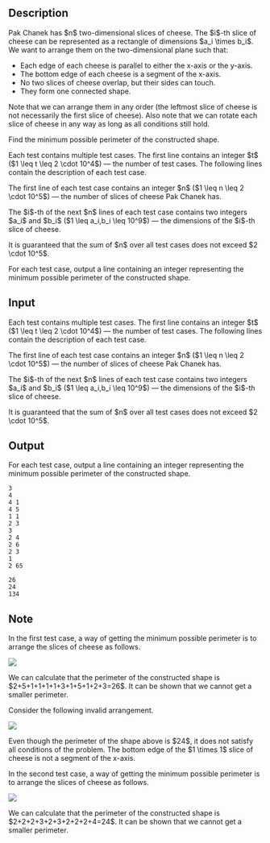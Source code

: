 ## Description

<div><p>Pak Chanek has $n$ two-dimensional slices of cheese. The $i$-th slice of cheese can be represented as a rectangle of dimensions $a_i \times b_i$. We want to arrange them on the two-dimensional plane such that:</p><ul> <li> Each edge of each cheese is parallel to either the x-axis or the y-axis. </li><li> The bottom edge of each cheese is a segment of the x-axis. </li><li> No two slices of cheese overlap, but their sides can touch. </li><li> They form one connected shape. </li></ul><p>Note that we can arrange them in any order (the leftmost slice of cheese is not necessarily the first slice of cheese). Also note that we can rotate each slice of cheese in any way as long as all conditions still hold.</p><p>Find the minimum possible perimeter of the constructed shape.</p></div><div class="input-specification"><p>Each test contains multiple test cases. The first line contains an integer $t$ ($1 \leq t \leq 2 \cdot 10^4$) — the number of test cases. The following lines contain the description of each test case.</p><p>The first line of each test case contains an integer $n$ ($1 \leq n \leq 2 \cdot 10^5$) — the number of slices of cheese Pak Chanek has.</p><p>The $i$-th of the next $n$ lines of each test case contains two integers $a_i$ and $b_i$ ($1 \leq a_i,b_i \leq 10^9$) — the dimensions of the $i$-th slice of cheese.</p><p>It is guaranteed that the sum of $n$ over all test cases does not exceed $2 \cdot 10^5$.</p></div><div class="output-specification"><p>For each test case, output a line containing an integer representing the minimum possible perimeter of the constructed shape.</p></div>

## Input

<p>Each test contains multiple test cases. The first line contains an integer $t$ ($1 \leq t \leq 2 \cdot 10^4$) — the number of test cases. The following lines contain the description of each test case.</p><p>The first line of each test case contains an integer $n$ ($1 \leq n \leq 2 \cdot 10^5$) — the number of slices of cheese Pak Chanek has.</p><p>The $i$-th of the next $n$ lines of each test case contains two integers $a_i$ and $b_i$ ($1 \leq a_i,b_i \leq 10^9$) — the dimensions of the $i$-th slice of cheese.</p><p>It is guaranteed that the sum of $n$ over all test cases does not exceed $2 \cdot 10^5$.</p>

## Output

<p>For each test case, output a line containing an integer representing the minimum possible perimeter of the constructed shape.</p>





```input1|2,3,4,5,6,11,12
3
4
4 1
4 5
1 1
2 3
3
2 4
2 6
2 3
1
2 65
```




```output1
26
24
134
```



## Note

<p>In the first test case, a way of getting the minimum possible perimeter is to arrange the slices of cheese as follows.</p><p><img class="tex-graphics" src="file://hYwJdrmf.png" style="max-width: 100.0%;max-height: 100.0%;"></p><p>We can calculate that the perimeter of the constructed shape is $2+5+1+1+1+1+3+1+5+1+2+3=26$. It can be shown that we cannot get a smaller perimeter.</p><p>Consider the following <span class="tex-font-style-bf">invalid</span> arrangement.</p><p><img class="tex-graphics" src="file://ZrlkFEOZ.png" style="max-width: 100.0%;max-height: 100.0%;"></p><p>Even though the perimeter of the shape above is $24$, it does not satisfy all conditions of the problem. The bottom edge of the $1 \times 1$ slice of cheese is not a segment of the x-axis.</p><p>In the second test case, a way of getting the minimum possible perimeter is to arrange the slices of cheese as follows.</p><p><img class="tex-graphics" src="file://UydgAbdk.png" style="max-width: 100.0%;max-height: 100.0%;"></p><p>We can calculate that the perimeter of the constructed shape is $2+2+2+3+2+3+2+2+2+4=24$. It can be shown that we cannot get a smaller perimeter.</p>
